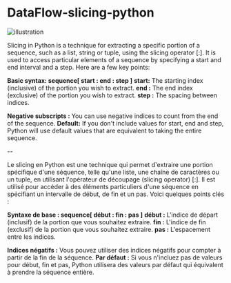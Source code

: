 # DataFlow-slicing-python

![illustration](https://bas.codes/static/fde3dfc88f51d290c09a8001bb542a51/f2f8c/python-slices.png)

Slicing in Python is a technique for extracting a specific portion of a sequence, such as a list, string or tuple, using the slicing operator [:]. It is used to access particular elements of a sequence by specifying a start and end interval and a step. Here are a few key points:

**Basic syntax: sequence[ start : end : step ]**
**start:** The starting index (inclusive) of the portion you wish to extract.
**end :** The end index (exclusive) of the portion you wish to extract.
**step :** The spacing between indices.

**Negative subscripts :** You can use negative indices to count from the end of the sequence.
**Default:** If you don't include values for start, end and step, Python will use default values that are equivalent to taking the entire sequence.


--

Le slicing en Python est une technique qui permet d'extraire une portion spécifique d'une séquence, telle qu'une liste, une chaîne de caractères ou un tuple, en utilisant l'opérateur de découpage (slicing operator) [:]. Il est utilisé pour accéder à des éléments particuliers d'une séquence en spécifiant un intervalle de début, de fin et un pas. Voici quelques points clés :

**Syntaxe de base : sequence[ début : fin : pas ]**
**début :** L'indice de départ (inclusif) de la portion que vous souhaitez extraire.
**fin :** L'indice de fin (exclusif) de la portion que vous souhaitez extraire.
**pas :** L'espacement entre les indices.

**Indices négatifs :** Vous pouvez utiliser des indices négatifs pour compter à partir de la fin de la séquence.
**Par défaut :** Si vous n'incluez pas de valeurs pour début, fin et pas, Python utilisera des valeurs par défaut qui équivalent à prendre la séquence entière.


